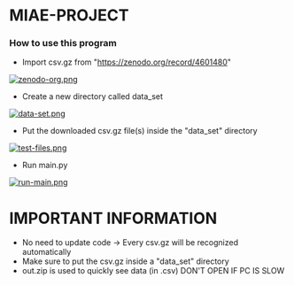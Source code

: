 # MIAE-PROJECT

### How to use this program

- Import csv.gz from "https://zenodo.org/record/4601480" 


[![zenodo-org.png](https://i.postimg.cc/YSxjvFtD/zenodo-org.png)](https://postimg.cc/yJk75kg0)

- Create a new directory called data_set

[![data-set.png](https://i.postimg.cc/ncZFDzw6/data-set.png)](https://postimg.cc/0rW1g8vf)


- Put the downloaded csv.gz file(s) inside the "data_set" directory

[![test-files.png](https://i.postimg.cc/9QkHJFJX/test-files.png)](https://postimg.cc/68CPQKkF)
- Run main.py

[![run-main.png](https://i.postimg.cc/qRsfJc0g/run-main.png)](https://postimg.cc/mzgpVHPG)

# IMPORTANT INFORMATION
- No need to update code -> Every csv.gz will be recognized automatically
- Make sure to put the csv.gz inside a "data_set" directory
- out.zip is used to quickly see data (in .csv) DON'T OPEN IF PC IS SLOW
